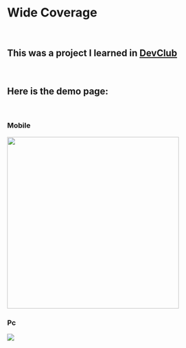<h1>Wide Coverage</h1>
<br>
<h2>This was a project I learned in <a href="https://rodolfomori.com.br/devclub/">DevClub</a></h2>
<br>
<h2>Here is the demo page:</h2>
<br>
<h3>Mobile</h3>
<img width="400px "src="https://uploaddeimagens.com.br/images/004/023/973/original/Design_sem_nome__10_-removebg-preview.png?1663348587">
<h3>Pc</h3>
<img src="https://uploaddeimagens.com.br/images/004/023/977/original/Design_sem_nome__11_-removebg-preview.png?1663348683">
